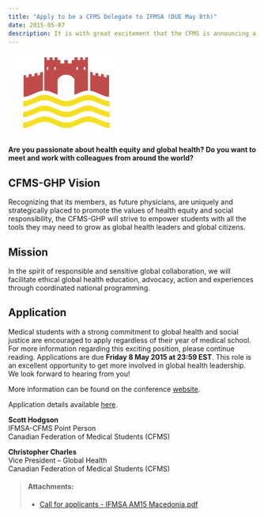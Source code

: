 ```yaml
---
title: "Apply to be a CFMS Delegate to IFMSA (DUE May 8th)"
date: 2015-05-07
description: It is with great excitement that the CFMS is announcing a new partnership with the Canadian Medical Hall of Fame. The Canadian Medical Hall of Fame (CMHF) is a national registered charity located in London, Ontario that recognizes and celebrates Canadian heroes, whose work has advanced health in Canada and around the world.
---
```


<img class="right" src="/images/news-images/IFMSA-macedonia.png">

**Are you passionate about health equity and global health? Do you want to meet and work with colleagues from around the world?**

## **CFMS-GHP Vision**

Recognizing that its members, as future physicians, are uniquely and strategically placed to promote the values of health equity and social responsibility, the CFMS-GHP will strive to empower students with all the tools they may need to grow as global health leaders and global citizens.

## **Mission**

In the spirit of responsible and sensitive global collaboration, we will facilitate ethical global health education, advocacy, action and experiences through coordinated national programming.

## **Application**

Medical students with a strong commitment to global health and social justice are encouraged to apply regardless of their year of medical school. For more information regarding this exciting position, please continue reading. Applications are due **Friday 8 May 2015 at 23:59 EST**. This role is an excellent opportunity to get more involved in global health leadership.  We look forward to hearing from you!

More information can be found on the conference [website](http://www.am2015macedonia.com/theme/).

Application details available [here](/files/updates/Call%20for%20applicants%20-%20IFMSA%20AM15%20Macedonia.pdf).

**Scott Hodgson**<br>
IFMSA-CFMS Point Person<br>
Canadian Federation of Medical Students (CFMS)

**Christopher Charles**<br>
Vice President – Global Health<br>
Canadian Federation of Medical Students (CFMS)

> #### **Attachments:**
> - [Call for applicants - IFMSA AM15 Macedonia.pdf](/files/updates/Call%20for%20applicants%20-%20IFMSA%20AM15%20Macedonia.pdf)